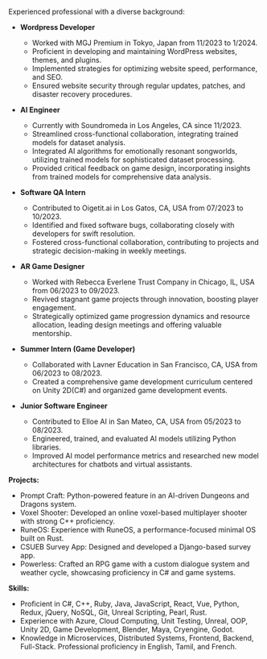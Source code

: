 Experienced professional with a diverse background:

- **Wordpress Developer**
  - Worked with MGJ Premium in Tokyo, Japan from 11/2023 to 1/2024.
  - Proficient in developing and maintaining WordPress websites, themes, and plugins.
  - Implemented strategies for optimizing website speed, performance, and SEO.
  - Ensured website security through regular updates, patches, and disaster recovery procedures.

- **AI Engineer**
  - Currently with Soundromeda in Los Angeles, CA since 11/2023.
  - Streamlined cross-functional collaboration, integrating trained models for dataset analysis.
  - Integrated AI algorithms for emotionally resonant songworlds, utilizing trained models for sophisticated dataset processing.
  - Provided critical feedback on game design, incorporating insights from trained models for comprehensive data analysis.

- **Software QA Intern**
  - Contributed to Oigetit.ai in Los Gatos, CA, USA from 07/2023 to 10/2023.
  - Identified and fixed software bugs, collaborating closely with developers for swift resolution.
  - Fostered cross-functional collaboration, contributing to projects and strategic decision-making in weekly meetings.

- **AR Game Designer**
  - Worked with Rebecca Everlene Trust Company in Chicago, IL, USA from 06/2023 to 09/2023.
  - Revived stagnant game projects through innovation, boosting player engagement.
  - Strategically optimized game progression dynamics and resource allocation, leading design meetings and offering valuable mentorship.

- **Summer Intern (Game Developer)**
  - Collaborated with Lavner Education in San Francisco, CA, USA from 06/2023 to 08/2023.
  - Created a comprehensive game development curriculum centered on Unity 2D(C#) and organized game development events.

- **Junior Software Engineer**
  - Contributed to Elloe AI in San Mateo, CA, USA from 05/2023 to 08/2023.
  - Engineered, trained, and evaluated AI models utilizing Python libraries.
  - Improved AI model performance metrics and researched new model architectures for chatbots and virtual assistants.

**Projects:**
- Prompt Craft: Python-powered feature in an AI-driven Dungeons and Dragons system.
- Voxel Shooter: Developed an online voxel-based multiplayer shooter with strong C++ proficiency.
- RuneOS: Experience with RuneOS, a performance-focused minimal OS built on Rust.
- CSUEB Survey App: Designed and developed a Django-based survey app.
- Powerless: Crafted an RPG game with a custom dialogue system and weather cycle, showcasing proficiency in C# and game systems.

**Skills:**
- Proficient in C#, C++, Ruby, Java, JavaScript, React, Vue, Python, Redux, jQuery, NoSQL, Git, Unreal Scripting, Pearl, Rust.
- Experience with Azure, Cloud Computing, Unit Testing, Unreal, OOP, Unity 2D, Game Development, Blender, Maya, Cryengine, Godot.
- Knowledge in Microservices, Distributed Systems, Frontend, Backend, Full-Stack. Professional proficiency in English, Tamil, and French.
